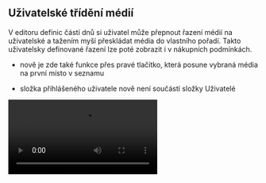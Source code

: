 ﻿---
categories: [fenix]
layout: fenix
---
## Uživatelské třídění médií
V editoru definic částí dnů si uživatel může přepnout řazení médií na uživatelské a tažením myší přeskládat média do vlastního pořadí. Takto uživatelsky definované řazení lze poté zobrazit i v nákupních podmínkách.
<ul><li>nově je zde také funkce přes pravé tlačítko, která posune vybraná média na první místo v seznamu</li></ul>
<p></p>
<ul><li>složka přihlášeného uživatele nově není součástí složky Uživatelé</li></ul>

<video src="{{site.url}}/data/edcdnpusersortabutton.mp4" type="video/mp4" controls>xx</video>